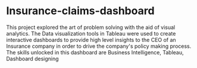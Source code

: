 # Insurance-claims-dashboard
 This project explored the art of problem solving with the aid of visual analytics. The Data visualization tools in Tableau were used to create interactive dashboards to provide high level insights to the CEO of an Insurance company in order to drive the company's policy making process. The skills unlocked in this dashboard are Business Intelligence, Tableau, Dashboard designing
